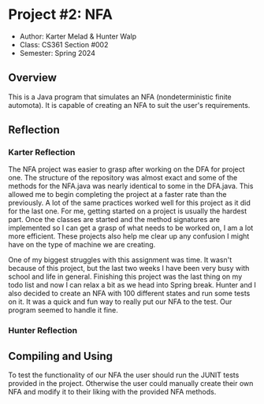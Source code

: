 # Project #2: NFA

* Author: Karter Melad & Hunter Walp
* Class: CS361 Section #002
* Semester: Spring 2024

## Overview

This is a Java program that simulates an NFA (nondeterministic finite automota).
It is capable of creating an NFA to suit the user's requirements.

## Reflection

### Karter Reflection

The NFA project was easier to grasp after working on the DFA for project one.
The structure of the repository was almost exact and some of the methods for
the NFA.java was nearly identical to some in the DFA.java. This allowed me to
begin completing the project at a faster rate than the previously. A lot of the
same practices worked well for this project as it did for the last one. For me, 
getting started on a project is usually the hardest part. Once the classes are 
started and the method signatures are implemented so I can get a grasp of what 
needs to be worked on, I am a lot more efficient. These projects also help me
clear up any confusion I might have on the type of machine we are creating.

One of my biggest struggles with this assignment was time. It wasn't because
of this project, but the last two weeks I have been very busy with school and
life in general. Finishing this project was the last thing on my todo list and
now I can relax a bit as we head into Spring break. Hunter and I also decided to 
create an NFA with 100 different states and run some tests on it. It was a quick
and fun way to really put our NFA to the test. Our program seemed to handle it fine.

### Hunter Reflection



## Compiling and Using

To test the functionality of our NFA the user should run the JUNIT tests provided
in the project. Otherwise the user could manually create their own NFA and modify
it to their liking with the provided NFA methods.
